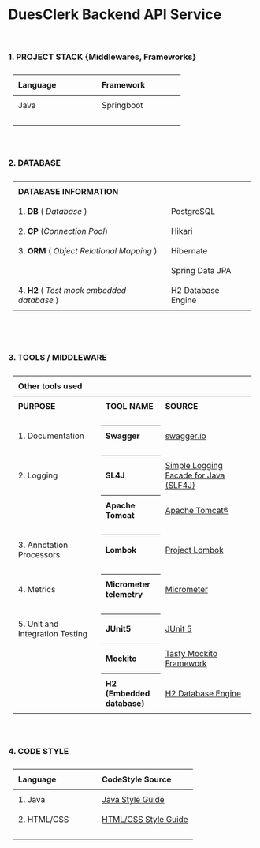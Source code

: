 <!DOCTYPE html>
<html lang="en">
<head>
    <meta charset="UTF-8">
    <title>DuesClerk</title>
    <style>
        th {
          text-align: left;
        }
        table, th, td {
          border-collapse: collapse;
          padding: 10px;
        }
        td {
          min-width: 150px;
        }
  </style>
    <script></script>
</head>

<body>

# DuesClerk Backend API Service

<br>

### 1. PROJECT STACK {Middlewares, Frameworks}

| Language | Framework  |
|----------|------------|
| Java     | Springboot |
|          |            |

<br>

### 2. DATABASE

<table>
  <th colspan="10" style="text-align: start"><strong>DATABASE INFORMATION</strong></th>
  <tr>
    <td> 1. <b>DB</b> ( <i>Database</i> ) </td>
    <td> PostgreSQL </td>
  </tr>
  <tr>
    <td> 2. <b>CP</b> (<i>Connection Pool</i>) </td>
    <td> Hikari </td>
  </tr>
  <tr>
    <td> 3. <b>ORM</b> ( <i>Object Relational Mapping</i> ) </td>
    <td> Hibernate </td>
  </tr>
  <tr>
    <td></td>
    <td> Spring Data JPA </td>
  </tr>
<tr>
    <td> 4. <b>H2</b> ( <i>Test mock embedded database</i> ) </td>
    <td> H2 Database Engine </td>
  </tr>
    <tfoot>
        <tr>
            <td colspan="10"></td>
        </tr>
    </tfoot>
</table>


<br>

### 3. TOOLS / MIDDLEWARE

<table>
  <th colspan="10" style="text-align: start;">Other tools used</th>
  <tr>
    <th>PURPOSE</th>
    <th>TOOL NAME</th>
    <th>SOURCE</th>
  </tr>

  <tr><td></td></tr>
  <tr>
    <td> 1. Documentation </td>
    <th> Swagger </th>
    <td>
        <a href="https://swagger.io/">swagger.io</a>
    </td>
  </tr>

  <tr><td></td></tr>
  <tr>
    <td> 2. Logging </td>
    <th> SL4J </th>
    <td>
        <a href="https://www.slf4j.org/">Simple Logging Facade for Java (SLF4J)</a>
    </td>
  </tr>
  <tr>
    <td></td>
    <th> Apache Tomcat </th>
    <td>
        <a href="https://tomcat.apache.org/">Apache Tomcat®</a>
    </td>
  </tr>

  <tr><td></td></tr>
  <tr>
    <td> 3. Annotation Processors </td>
    <th> Lombok </th>
    <td>
        <a href="https://projectlombok.org/">Project Lombok</a>
    </td>
  </tr>

<tr><td></td></tr>
  <tr>
    <td> 4. Metrics </td>
    <th> Micrometer telemetry </th>
    <td>
        <a href="https://newrelic.com/instant-observability/micrometer/">Micrometer</a>
    </td>
  </tr>

<tr><td></td></tr>
  <tr>
    <td> 5. Unit and Integration Testing </td>
    <th> JUnit5 </th>
    <td>
        <a href="https://junit.org/junit5/">JUnit 5</a>
    </td>
  </tr>
<tr>
    <td></td>
    <th> Mockito </th>
    <td>
        <a href="https://site.mockito.org/">Tasty Mockito Framework</a>
    </td>
  </tr>
<tr>
    <td></td>
    <th> H2 (Embedded database) </th>
    <td>
        <a href="https://www.h2database.com/html/main.html">H2 Database Engine</a>
    </td>
  </tr>
</table>

<br>

### 4. CODE STYLE

| Language    | CodeStyle Source                                                              |
|-------------|-------------------------------------------------------------------------------|
| 1. Java     | [Java Style Guide](https://google.github.io/styleguide/javaguide.html)        |
| 2. HTML/CSS | [HTML/CSS Style Guide](https://google.github.io/styleguide/htmlcssguide.html) |
|             |                                                                               |

</body>
</html>